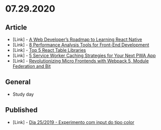 # 07.29.2020

## Article

- \[Link\] - [A Web Developer’s Roadmap to Learning React Native](https://blog.bitsrc.io/a-web-developers-roadmap-to-learning-react-native-9e52f5d5d38e)
- \[Link\] - [8 Performance Analysis Tools for Front-End Development](https://blog.bitsrc.io/performance-analysis-tools-for-front-end-development-a7b3c1488876)
- \[Link\] - [Top 5 React Table Libraries](https://blog.bitsrc.io/top-5-react-table-libraries-170505f75da7)
- \[Link\] - [5 Service Worker Caching Strategies for Your Next PWA App](https://blog.bitsrc.io/5-service-worker-caching-strategies-for-your-next-pwa-app-58539f156f52)
- \[Link\] - [Revolutionizing Micro Frontends with Webpack 5, Module Federation and Bit](https://blog.bitsrc.io/revolutionizing-micro-frontends-with-webpack-5-module-federation-and-bit-99ff81ceb0)

## General

- Study day

## Published

- \[Link\] - [Dia 25/2019 - Experimento com input do tipo color](https://nerdcalistenico.com.br/hemersonvianna/artigos/daysofcode/2019/dia-25-experimento-com-input-do-tipo-color/)
